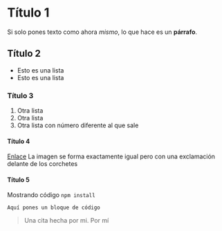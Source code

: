 # Título 1
Si solo pones texto como ahora *mismo*, lo que hace es un **párrafo**.
## Título 2
- Esto es una lista
- Esto es una lista
### Título 3
1. Otra lista
2. Otra lista
4. Otra lista con número diferente al que sale
#### Título 4
[Enlace](https://www3.animeflv.net/ver/hataraku-maousama-23)
La imagen se forma exactamente igual pero con una exclamación delante de los corchetes
#### Título 5
Mostrando código
`npm install`
```
Aquí pones un bloque de código
```

> Una cita hecha por mi. Por mí
